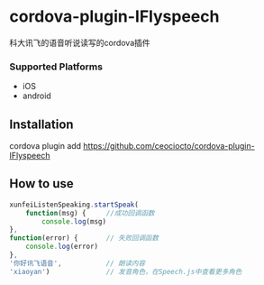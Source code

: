 # cordova-plugin-IFlyspeech
科大讯飞的语音听说读写的cordova插件 
### Supported Platforms

- iOS
- android

## Installation

cordova plugin add https://github.com/ceociocto/cordova-plugin-IFlyspeech


## How to use

```js
xunfeiListenSpeaking.startSpeak(
    function(msg) {     //成功回调函数
        console.log(msg)
},
function(error) {       // 失败回调函数
    console.log(error)
},
'你好讯飞语音',           // 朗读内容
'xiaoyan')              // 发音角色，在Speech.js中查看更多角色
```